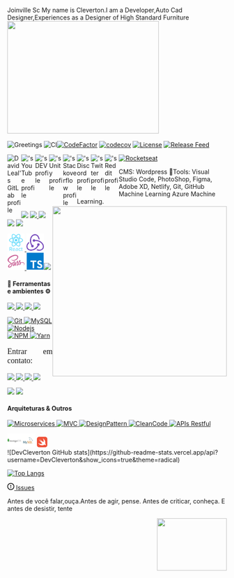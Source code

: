 Joinville  Sc
My name is Cleverton.I am a Developer,Auto Cad Designer,Experiences as a Designer of High Standard Furniture <img style="-webkit-user-select: none;cursor: zoom-in;" src="https://udemy-certificate.s3.amazonaws.com/image/UC-0596db90-02bb-4a48-aeb1-06ba0496ae3e.jpg" width="348" height="258">

![Greetings](https://github.com/DevCleverton/sing-Master/workflows/Greetings/badge.svg) ![CI](https://github.com/DevCleverton/sing-Master/workflows/CI/badge.svg?branch=master)[![CodeFactor](https://www.codefactor.io/repository/github/peaceiris/actions-pixela/badge)](https://www.codefactor.io/repository/github/peaceiris/actions-pixela)
[![codecov](https://codecov.io/gh/peaceiris/actions-pixela/branch/main/graph/badge.svg)](https://codecov.io/gh/peaceiris/actions-pixela)
[![License](https://img.shields.io/:license-mit-blue.svg?style=flat)](https://opensource.org/licenses/MIT)
[![Release Feed](https://img.shields.io/badge/release-feed-yellow)](https://github.com/peaceiris/actions-pixela/releases.atom)


<a href="">
  <img align="left" alt="David Leal's GitLab profile" width="32px" src="https://cdn.jsdelivr.net/npm/simple-icons@v3/icons/gitlab.svg" />
</a>

<a href="https://www.youtube.com/">
  <img align="left" alt="'s YouTube profile" width="32px" src="https://cdn.jsdelivr.net/npm/simple-icons@v3/icons/youtube.svg" />
</a>

<a href="">
  <img align="left" alt="'s DEV profile" width="32px" src="https://cdn.jsdelivr.net/npm/simple-icons@v3/icons/dev-dot-to.svg" />
</a>

<a href="https://connect.unity.com">
  <img align="left" alt="'s Unity profile" width="32px" src="https://cdn.jsdelivr.net/npm/simple-icons@v3/icons/unity.svg" />
</a>

<a href="https://stackoverflow.com">
  <img align="left" alt="'s Stackoverflow profile" width="32px" src="https://cdn.jsdelivr.net/npm/simple-icons@v3/icons/stackoverflow.svg" />
</a>

<a href="https://discordapp.com">
  <img align="left" alt="'s Discord profile" width="32px" src="https://cdn.jsdelivr.net/npm/simple-icons@v3/icons/discord.svg" />
</a>

<a href="https://twitter.com">
  <img align="left" alt="'s Twitter profile" width="32px" src="https://cdn.jsdelivr.net/npm/simple-icons@v3/icons/twitter.svg" />
</a>

<a href="https://www.reddit.com">
  <img align="left" alt="'s Reddit profile" width="32px" src="https://cdn.jsdelivr.net/npm/simple-icons@v3/icons/reddit.svg" />
</a>

<a href="https://app.rocketseat.com.br">
<img alt="Rocketseat" src="https://img.shields.io/badge/Rocketseat-5659EB?style=for-the-badge&logo=data:image/png;base64,iVBORw0KGgoAAAANSUhEUgAAABAAAAAQCAMAAAAoLQ9TAAAALVBMVEVHcExxWsF0XMJzXMJxWcFsUsD///9jRrzY0u6Xh9Gsn9n39fyMecy0qd2bjNJWBT0WAAAABHRSTlMA2Do606wF2QAAAGlJREFUGJVdj1cWwCAIBLEsRU3uf9xobDH8+GZwUYi8i6ucJwrxKE+7D0G9Q4vlYqtmCSjndr4CgCgzlyFgfKfKCVO0LrPKjmiqMxGXkJwNnXskqWG+1oSM+BSwD8f29YLNjvx/OQrn+g99oQSoNmt3PgAAAABJRU5ErkJggg==" />
</a>
<img
src="https://github.githubassets.com/images/modules/profile/profile-first-pr-dark.svg"
	width="400px"
	height="390px"
	align="right"
/>

CMS: Wordpress
🔧Tools: Visual Studio Code, PhotoShop, Figma, Adobe XD, Netlify, Git, GitHub
Machine Learning Azure Machine Learning.

<p align = "left">
   
  <p class = "left">
<a href="https://developer.mozilla.org/pt-BR/docs/Web/HTML" alt="HMTL">
  <img src="https://img.shields.io/badge/-HTML-FF4500?style=for-the-badge&logo=html5&logoColor=white&link=https://developer.mozilla.org/pt-BR/docs/Web/HTML"/></a>
    
  <a href="https://www.w3schools.com/css/" alt="CSS">
  <img src = "https://img.shields.io/badge/-CSS-0000FF?style=for-the-badge&logo=css3&logoColor=white&link=https://www.w3schools.com/css/" /> </a>

  <a href="https://www.python.org/" alt="Python">
  <img src ="https://img.shields.io/badge/-Python-000080?style=for-the-badge&logo=python&logoColor=white&link=https://www.python.org/" /> </a>

<a href="https://developer.mozilla.org/pt-BR/docs/Web/JavaScript" alt="Javascript">
    <img src="https://img.shields.io/badge/-JavaScript-FFFF00?style=for-the-badge&logo=javascript&logoColor=black&link=https://developer.mozilla.org/pt-BR/docs/Web/JavaScript/othiagoperess"/></a>  
  <a href="https://getbootstrap.com/" alt="Bootstrap">
    <img src ="https://img.shields.io/badge/-Bootstrap-8B008B?style=for-the-badge&logo=bootstrap&logoColor=white&link=https://getbootstrap.com//othiagoperess" /></a> 
    <a href="https://getbootstrap.com/" alt="B">          </p> 
    <a href="https://reactjs.org/" target="_blank"> <img src="https://raw.githubusercontent.com/devicons/devicon/master/icons/react/react-original-wordmark.svg" alt="react" width="40" height="40"/> </a> <a href="https://redux.js.org" target="_blank"> <img src="https://raw.githubusercontent.com/devicons/devicon/master/icons/redux/redux-original.svg" alt="redux" width="40" height="40"/> </a> <a href="https://sass-lang.com" target="_blank"> <img src="https://raw.githubusercontent.com/devicons/devicon/master/icons/sass/sass-original.svg" alt="sass" width="40" height="40"/> </a> <a href="https://www.typescriptlang.org/" target="_blank"> <img src="https://raw.githubusercontent.com/devicons/devicon/master/icons/typescript/typescript-original.svg" alt="typescript" width="40" height="40"/></a><img style="-webkit-user-select: none;" src="https://angular.io/assets/images/favicons/favicon.ico">  </p>

#### :wrench: Ferramentas e ambientes ⚙️ 
<p align = "left"> 
    
  <a href="https://www.jetbrains.com/pt-br/pycharm/" alt="Pycharm">
  <img src ="https://img.shields.io/badge/-Pycharm-32CD32?style=for-the-badge&logo=pycharm&logoColor=white&link=https://www.jetbrains.com/pt-br/pycharm/ "/> </a>

  <a href="https://git-scm.com/" alt="Git">
  <img src ="https://img.shields.io/badge/-Git-FF0000?style=for-the-badge&logo=git&logoColor=white&link=https://git-scm.com/" /> </ a >

  <a href="https://github.com/" alt="GitHub">
    <img src = "https://img.shields.io/badge/-GitHub-000000?style=for-the-badge&logo=github&logoColor=white&link=https://github.com/" /> </a>

  <a href="https://www.canva.com/" alt="Canva">
    <img src = "https://img.shields.io/badge/-Canva-9932CC?style=for-the-badge&logo=canva&logoColor=white&link=https://www.canva.com/" /> </a>
</p> 

<a href="#">
      <img alt="Git" src="https://img.shields.io/badge/Git-F05032.svg?style=for-the-badge&logo=git&logoColor=white" />
</a>
<a href="#">
      <img alt="MySQL" src="https://img.shields.io/badge/MySQL-4479A1.svg?style=for-the-badge&logo=mysql&logoColor=white" />
</a>
<a href="#">
      <img alt="Nodejs" src="https://img.shields.io/badge/node-339933.svg?style=for-the-badge&logo=node.js&logoColor=white" />
</a>
<a href="#">
      <img alt="NPM" src="https://img.shields.io/badge/NPM-CB3837.svg?style=for-the-badge&logo=npm&logoColor=white" />
</a>
<a href="#">
      <img alt="Yarn" src="https://img.shields.io/badge/Yarn-2C8EBB.svg?style=for-the-badge&logo=yarn&logoColor=white" />
</a>

</p>
<p align = "left" style = "text-align: justify; font-family: Georgia, 'Times New Roman', Times, serif; font-size: large;">
    Entrar em contato:
</p>

<p class = "left">
  <a href="" alt="Instagram">
  <img src = "https://img.shields.io/badge/-Instagram-DF0174?style=for-the-badge&logo=instagram&logoColor=white&link=" /> </a>
  
  <a href="" alt="Linkedin">
  <img src = "https://img.shields.io/badge/-Linkedin-045FB4?style=for-the-badge&logo=Linkedin&logoColor=white&link=https://www.linkedin.com/" / > </a>

  <a href="https://.medium.com" alt="Medium">
  <img src = "https://img.shields.io/badge/-Medium-000000?style=for-the-badge&logo=medium&logoColor=white&link=https://https://medium.com/" / > </a>

  <a href="https://twitter.com" alt="Twitter">
    <img src = "https://img.shields.io/badge/-Twitter-58ACFA?style=for-the-badge&logo=twitter&logoColor=white&link=https://https://twitter.com" /> </a>
</p>  
  <a href="https://api.whatsapp.com/send?phone=5547997511535&text=Olá%code,%20tudo%20bem?" alt="WhatsApp">
  <img src="https://img.shields.io/badge/-WhatsApp-3CB371?style=flat-square&labelColor=3CB371&logo=whatsapp&logoColor=white&link=https://api.whatsapp.com/send?phone=5547997511535&text=Olá%20,%20tudo%20bem?"/></a>

  <a href="https://www.facebook.com/" alt="Facebook">
  <img src="https://img.shields.io/badge/-Facebook-4169E1?style=flat-square&labelColor=4169E1&logo=facebook&logoColor=white&link=https://www.facebook.com/"/></a>

#### Arquiteturas & Outros
<p align="left">

<a href="#">
      <img alt="Microservices" src="https://img.shields.io/badge/Microservices-gray.svg?style=for-the-badge" />
</a>
<a href="#">
      <img alt="MVC" src="https://img.shields.io/badge/MVC-gray.svg?style=for-the-badge" />
</a>
<a href="#">
      <img alt="DesignPattern" src="https://img.shields.io/badge/DesignPattern-gray.svg?style=for-the-badge" />
</a>
<a href="#">
      <img alt="CleanCode" src="https://img.shields.io/badge/CleanCode-gray.svg?style=for-the-badge" />
</a>
<a href="#">
      <img alt="APIs Restful" src="https://img.shields.io/badge/APIs%20Restful-gray.svg?style=for-the-badge" />
</a>
</p>
<code><img height="32" src="https://raw.githubusercontent.com/github/explore/80688e429a7d4ef2fca1e82350fe8e3517d3494d/topics/mongodb/mongodb.png" alt="MongoDB"/></code><code><img height="32" src="https://raw.githubusercontent.com/github/explore/80688e429a7d4ef2fca1e82350fe8e3517d3494d/topics/mysql/mysql.png" alt="MySQL"/></code>
<code><img height="24" src="https://raw.githubusercontent.com/github/explore/80688e429a7d4ef2fca1e82350fe8e3517d3494d/topics/swift/swift.png" alt="swift"/></code>

</br>
![DevCleverton GitHub stats](https://github-readme-stats.vercel.app/api?username=DevCleverton&show_icons=true&theme=radical)

[![Top Langs](https://github-readme-stats.vercel.app/api/top-langs/?username=DevCleverton&langs_count=8)](https://github.com/DevCleverton/DevCleverton/issues)

 <a class="js-selected-navigation-item selected UnderlineNav-item hx_underlinenav-item no-wrap js-responsive-underlinenav-item" data-tab-item="i1issues-tab" data-hotkey="g i" data-ga-click="Repository, Navigation click, Issues tab" aria-current="page" data-selected-links="repo_issues repo_labels repo_milestones /DevCleverton/DevCleverton/issues" href="/DevCleverton/DevCleverton/issues">
                <svg class="octicon octicon-issue-opened UnderlineNav-octicon d-none d-sm-inline" height="16" viewBox="0 0 16 16" version="1.1" width="16" aria-hidden="true"><path fill-rule="evenodd" d="M8 1.5a6.5 6.5 0 100 13 6.5 6.5 0 000-13zM0 8a8 8 0 1116 0A8 8 0 010 8zm9 3a1 1 0 11-2 0 1 1 0 012 0zm-.25-6.25a.75.75 0 00-1.5 0v3.5a.75.75 0 001.5 0v-3.5z"></path></svg>
              <span data-content="Issues">Issues</span>
                <span title="0" hidden="hidden" class="Counter ">0</span>
</a>
      
  

  
 
 
 
 Antes de você falar,ouça.Antes de agir, pense. Antes de criticar, conheça. E antes de desistir, tente
 
 
 <img
	src="https://media.tenor.com/images/073a8ff32903b5f5315c4cf62b9b90a0/tenor.gif"
	width="160px"
	height="120px"
	align="right"
/>
 

